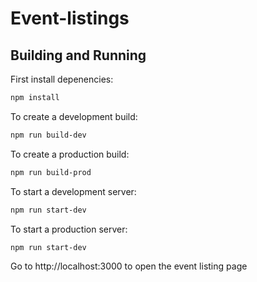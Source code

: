 # Event-listings

## Building and Running

First install depenencies:

```sh
npm install
```

To create a development build:

```sh
npm run build-dev
```

To create a production build:

```sh
npm run build-prod
```

To start a development server:

```sh
npm run start-dev
```

To start a production server:

```sh
npm run start-dev
```

Go to http://localhost:3000 to open the event listing page


